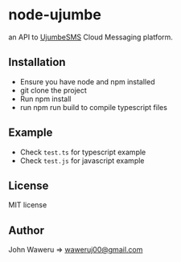 # node-ujumbe #

an API to [UjumbeSMS](http://ujumbesms.co.ke) Cloud Messaging platform.

## Installation ##

* Ensure you have node and npm installed
* git clone the project
* Run npm install
* run npm run build to compile typescript files

## Example ##

* Check `test.ts` for typescript example
* Check `test.js` for javascript example

## License ##

MIT license

## Author ##

John Waweru => waweruj00@gmail.com